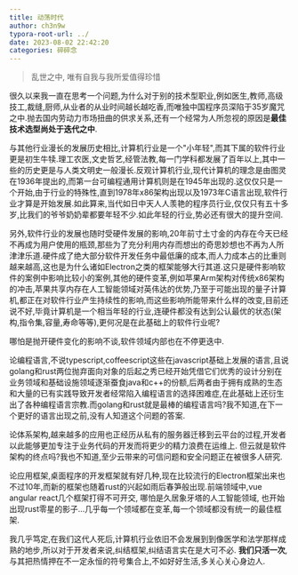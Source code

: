 ```yaml
---
title: 动荡时代
author: ch3n9w
typora-root-url: ../
date: 2023-08-02 22:42:20
categories: 碎碎念
---
```


> 乱世之中, 唯有自我与我所爱值得珍惜

<!--more-->

很久以来我一直在思考一个问题,为什么对于别的技术型职业,例如医生,教师,高级技工,裁缝,厨师,从业者的从业时间越长越吃香,而唯独中国程序员深陷于35岁魔咒之中.抛去国内劳动力市场扭曲的供求关系,还有一个经常为人所忽视的原因是**最佳技术选型尚处于迭代之中**.

与其他行业漫长的发展历史相比,计算机行业是一个"小年轻",而其下属的软件行业更是初生牛犊.理工农医,文史哲艺,经管法教,每一门学科都发展了百年以上,其中一些的历史更是与人类文明史一般漫长.反观计算机行业,现代计算机的理念是由图灵在1936年提出的,而第一台可编程通用计算机则是在1945年出现的.这仅仅只是一个开始,由于行业的特殊性,直到1978年x86架构出现以及1973年C语言出现,软件行业才算是开始发展.如此算来,当代如日中天人人羡艳的程序员行业,仅仅只有五十多岁,比我们的爷爷奶奶辈都要年轻不少.如此年轻的行业,势必还有很大的提升空间.

另外,软件行业的发展也随时受硬件发展的影响,20年前寸土寸金的内存在今天已经不再成为用户使用的瓶颈,那些为了充分利用内存而想出的奇思妙想也不再为人所津津乐道.硬件成了绝大部分软件开发任务中最低廉的成本,而人力成本占的比重则越来越高,这也是为什么诸如Electron之类的框架能够大行其道.这只是硬件影响软件的案例中影响比较小的案例,其他的硬件变革,例如苹果Arm架构对传统x86架构的冲击,苹果共享内存在人工智能领域对英伟达的优势,乃至于可能出现的量子计算机,都正在对软件行业产生持续性的影响,而这些影响所能带来什么样的改变,目前还说不好,毕竟计算机是一个相当年轻的行业,连硬件都没有达到公认最优的状态(架构,指令集,容量,寿命等等),更何况是在此基础上的软件行业呢?

哪怕是抛开硬件变化的影响不谈,软件领域内部也在不停更迭中.

论编程语言,不说typescript,coffeescript这些在javascript基础上发展的语言,且说golang和rust两位抛弃面向对象的后起之秀已经开始凭借它们优秀的设计分别在业务领域和基础设施领域逐渐蚕食java和c++的份额,后两者由于拥有成熟的生态和大量的已有实践导致开发者经常陷入编程语言的选择困难症,在此基础上还衍生出了各种编程语言宗教.而golang和rust就是最棒的编程语言吗?我不知道,在下一个更好的语言出现之前,没有人知道这个问题的答案.

论体系架构,越来越多的应用也正经历从私有的服务器迁移到云平台的过程,开发者以此能够更加专注于业务代码的开发而将更少的精力浪费在运维上. 但云就是软件架构的终点吗?我也不知道,至少云带来的可信问题和安全问题正在被很多人研究.

论应用框架,桌面程序的开发框架就有好几种,现在比较流行的Electron框架出来也不过10年,而新的框架也随着rust的兴起如雨后春笋般出现.前端领域中,vue angular react几个框架打得不可开交, 哪怕是久居象牙塔的人工智能领域, 也开始出现rust零星的影子...几乎每一个领域都在变革,每一个领域都没有统一的最佳框架.

我几乎笃定,在我们这代人死后,计算机行业依旧不会发展到到像医学和法学那样成熟的地步,所以对于开发者来说,纠结框架,纠结语言实在是大可不必. **我们只活一次**,与其把热情押在不一定永恒的符号集合上,不如好好生活,多关心关心身边人.
